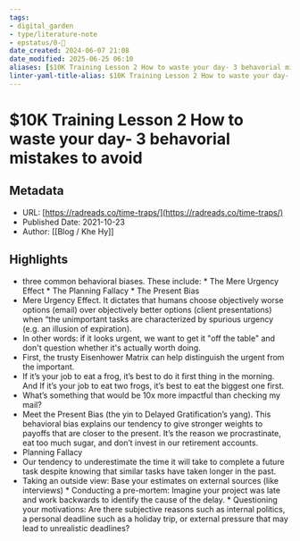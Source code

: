 ```yaml
---
tags: 
- digital_garden
- type/literature-note
- epstatus/0-🌰
date_created: 2024-06-07 21:08
date_modified: 2025-06-25 06:10
aliases: [$10K Training Lesson 2 How to waste your day- 3 behavorial mistakes to avoid]
linter-yaml-title-alias: $10K Training Lesson 2 How to waste your day- 3 behavorial mistakes to avoid
---
```

# $10K Training Lesson 2 How to waste your day- 3 behavorial mistakes to avoid

## Metadata

* URL: [https://radreads.co/time-traps/](https://radreads.co/time-traps/)
* Published Date: 2021-10-23
* Author: [[Blog / Khe Hy]]

## Highlights

* three common behavioral biases. These include: * The Mere Urgency Effect * The Planning Fallacy * The Present Bias
* Mere Urgency Effect. It dictates that humans choose objectively worse options (email) over objectively better options (client presentations) when “the unimportant tasks are characterized by spurious urgency (e.g. an illusion of expiration).
* In other words: if it looks urgent, we want to get it "off the table" and don't question whether it's actually worth doing.
* First, the trusty Eisenhower Matrix can help distinguish the urgent from the important.
* If it’s your job to eat a frog, it’s best to do it first thing in the morning. And If it’s your job to eat two frogs, it’s best to eat the biggest one first.
* What’s something that would be 10x more impactful than checking my mail?
* Meet the Present Bias (the yin to Delayed Gratification’s yang). This behavioral bias explains our tendency to give stronger weights to payoffs that are closer to the present. It’s the reason we procrastinate, eat too much sugar, and don’t invest in our retirement accounts.
* Planning Fallacy
* Our tendency to underestimate the time it will take to complete a future task despite knowing that similar tasks have taken longer in the past.
* Taking an outside view: Base your estimates on external sources (like interviews) * Conducting a pre-mortem: Imagine your project was late and work backwards to identify the cause of the delay. * Questioning your motivations: Are there subjective reasons such as internal politics, a personal deadline such as a holiday trip, or external pressure that may lead to unrealistic deadlines?